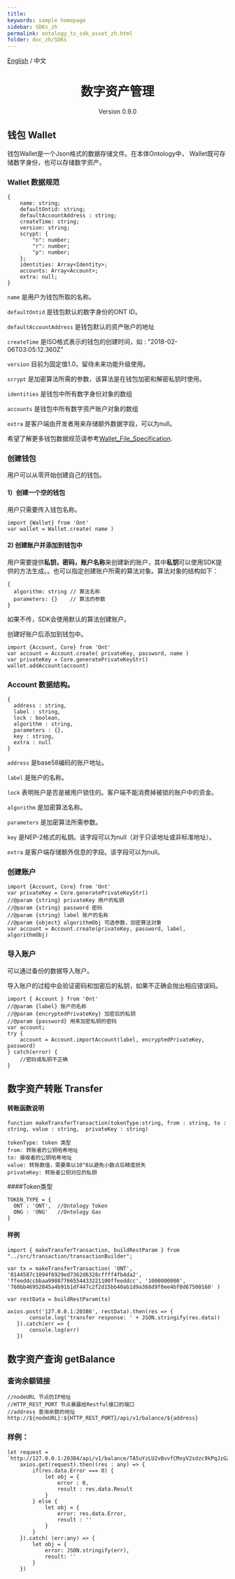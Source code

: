 ```yaml
---
title: 
keywords: sample homepage
sidebar: SDKs_zh
permalink: ontology_ts_sdk_asset_zh.html
folder: doc_zh/SDKs
---
```


[English](./ontology_ts_sdk_asset_en.html) / 中文

<h1 align="center">数字资产管理 </h1>
<p align="center" class="version">Version 0.9.0 </p>

## 钱包 Wallet

钱包Wallet是一个Json格式的数据存储文件。在本体Ontology中， Wallet既可存储数字身份，也可以存储数字资产。

### Wallet 数据规范

````
{
	name: string;
    defaultOntid: string;
    defaultAccountAddress : string;
    createTime: string;
    version: string;
    scrypt: {
        "n": number;
        "r": number;
        "p": number;
    };
    identities: Array<Identity>;
    accounts: Array<Account>;
    extra: null;
}
````

`name` 是用户为钱包所取的名称。

```defaultOntid``` 是钱包默认的数字身份的ONT ID。

```defaultAccountAddress``` 是钱包默认的资产账户的地址

```createTime``` 是ISO格式表示的钱包的创建时间，如 : "2018-02-06T03:05:12.360Z"

`version` 目前为固定值1.0，留待未来功能升级使用。

`scrypt` 是加密算法所需的参数，该算法是在钱包加密和解密私钥时使用。

`identities` 是钱包中所有数字身份对象的数组

```accounts``` 是钱包中所有数字资产账户对象的数组

```extra``` 是客户端由开发者用来存储额外数据字段，可以为null。

希望了解更多钱包数据规范请参考[Wallet_File_Specification](./Wallet_File_Specification.md).

### 创建钱包

用户可以从零开始创建自己的钱包。

#### 1）创建一个空的钱包

用户只需要传入钱包名称。

````
import {Wallet} from 'Ont'
var wallet = Wallet.create( name )
````

#### 2) 创建账户并添加到钱包中

用户需要提供**私钥，密码，账户名称**来创建新的账户，其中**私钥**可以使用SDK提供的方法生成。。也可以指定创建账户所需的算法对象。算法对象的结构如下：

```
{
  algorithm: string // 算法名称
  parameters: {}    // 算法的参数
}
```

如果不传，SDK会使用默认的算法创建账户。

创建好账户后添加到钱包中。

````
import {Account, Core} from 'Ont'
var account = Account.create( privateKey, password, name )
var privateKey = Core.generatePrivateKeyStr()
wallet.addAccount(account)
````

### Account 数据结构。

````
{
  address : string,
  label : string,
  lock : boolean,
  algorithm : string,
  parameters : {},
  key : string,
  extra : null
}
````

```address``` 是base58编码的账户地址。

```label``` 是账户的名称。

`lock` 表明账户是否是被用户锁住的。客户端不能消费掉被锁的账户中的资金。

`algorithm` 是加密算法名称。

`parameters` 是加密算法所需参数。

`key` 是NEP-2格式的私钥。该字段可以为null（对于只读地址或非标准地址）。

`extra` 是客户端存储额外信息的字段。该字段可以为null。

###  创建账户

````
import {Account, Core} from 'Ont'
var privateKey = Core.generatePrivateKeyStr()
//@param {string} privateKey 用户的私钥
//@param {string} password 密码
//@param {string} label 账户的名称
//@param {object} algorithmObj 可选参数，加密算法对象
var account = Account.create(privateKey, password, label, algorithmObj)
````

###  导入账户

可以通过备份的数据导入账户。

导入账户的过程中会验证密码和加密后的私钥，如果不正确会抛出相应错误码。

````
import { Account } from 'Ont'
//@param {label} 账户的名称
//@param {encryptedPrivateKey} 加密后的私钥
//@param {password} 用来加密私钥的密码
var account;
try {
    account = Account.importAccount(label, encryptedPrivateKey, password)
} catch(error) {
    //密码或私钥不正确
}
````


## 数字资产转账 Transfer

####  转账函数说明
````
function makeTransferTransaction(tokenType:string, from : string, to : string, value : string,  privateKey : string)

tokenType: token 类型
from: 转账者的公钥哈希地址
to: 接收者的公钥哈希地址
value: 转账数值，需要乘以10^8以避免小数点后精度损失
privateKey: 转账者公钥对应的私钥
````

####Token类型
````
TOKEN_TYPE = {
  ONT : 'ONT',  //Ontology Token
  ONG : 'ONG'   //Ontology Gas
}
````

#### 样例
````
import { makeTransferTransaction, buildRestParam } from "../src/transaction/transactionBuilder";

var tx = makeTransferTransaction( 'ONT', '0144587c1094f6929ed7362d6328cffff4fb4da2', 'ffeeddccbbaa99887766554433221100ffeeddcc', '1000000000', '760bb46952845a4b91b1df447c2f2d15bb40ab1d9a368d9f0ee4bf0d67500160' )

var restData = buildRestParam(tx)

axios.post('127.0.0.1:20386', restData).then(res => {
       console.log('transfer response: ' + JSON.stringify(res.data))
   }).catch(err => {
       console.log(err)
   })
````

## 数字资产查询 getBalance

### 查询余额链接

````
//nodeURL 节点的IP地址
//HTTP_REST_PORT 节点暴露给Restful接口的端口
//address 查询余额的地址
http://${nodeURL}:${HTTP_REST_PORT}/api/v1/balance/${address}
````

### 样例：

````
let request = `http://127.0.0.1:20384/api/v1/balance/TA5uYzLU2vBvvfCMxyV2sdzc9kPqJzGZWq`
	axios.get(request).then((res : any) => {
		if(res.data.Error === 0) {
			let obj = {
				error : 0,
				result : res.data.Result
			}
		} else {
			let obj = {
				error: res.data.Error,
				result : ''
			}
		}
	}).catch( (err:any) => {
		let obj = {
			error: JSON.stringify(err),
			result: ''
		}
	})
````